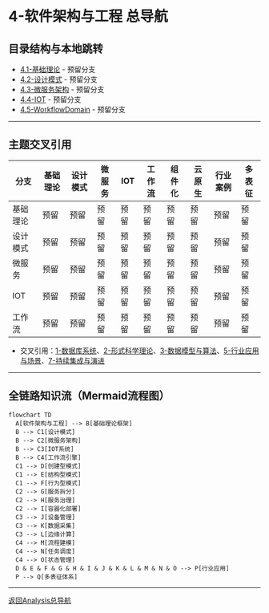 # 4-软件架构与工程 总导航

## 目录结构与本地跳转

- [4.1-基础理论](4.1-基础理论/README.md) - 预留分支
- [4.2-设计模式](4.2-设计模式/README.md) - 预留分支
- [4.3-微服务架构](4.3-微服务架构/README.md) - 预留分支
- [4.4-IOT](4.4-IOT/README.md) - 预留分支
- [4.5-WorkflowDomain](4.5-WorkflowDomain/README.md) - 预留分支

---

## 主题交叉引用

| 分支      | 基础理论 | 设计模式 | 微服务 | IOT | 工作流 | 组件化 | 云原生 | 行业案例 | 多表征 |
|-----------|----------|----------|--------|-----|--------|--------|--------|----------|--------|
| 基础理论  | 预留     | 预留     | 预留   | 预留| 预留   | 预留   | 预留   | 预留     | 预留   |
| 设计模式  | 预留     | 预留     | 预留   | 预留| 预留   | 预留   | 预留   | 预留     | 预留   |
| 微服务    | 预留     | 预留     | 预留   | 预留| 预留   | 预留   | 预留   | 预留     | 预留   |
| IOT       | 预留     | 预留     | 预留   | 预留| 预留   | 预留   | 预留   | 预留     | 预留   |
| 工作流    | 预留     | 预留     | 预留   | 预留| 预留   | 预留   | 预留   | 预留     | 预留   |

- 交叉引用：[1-数据库系统](../1-数据库系统/README.md)、[2-形式科学理论](../2-形式科学理论/README.md)、[3-数据模型与算法](../3-数据模型与算法/README.md)、[5-行业应用与场景](../5-行业应用与场景/README.md)、[7-持续集成与演进](../7-持续集成与演进/README.md)

---

## 全链路知识流（Mermaid流程图）

```mermaid
flowchart TD
  A[软件架构与工程] --> B[基础理论框架]
  B --> C1[设计模式]
  B --> C2[微服务架构]
  B --> C3[IOT系统]
  B --> C4[工作流引擎]
  C1 --> D[创建型模式]
  C1 --> E[结构型模式]
  C1 --> F[行为型模式]
  C2 --> G[服务拆分]
  C2 --> H[服务治理]
  C2 --> I[容器化部署]
  C3 --> J[设备管理]
  C3 --> K[数据采集]
  C3 --> L[边缘计算]
  C4 --> M[流程建模]
  C4 --> N[任务调度]
  C4 --> O[状态管理]
  D & E & F & G & H & I & J & K & L & M & N & O --> P[行业应用]
  P --> Q[多表征体系]
```

---

[返回Analysis总导航](../README.md)
